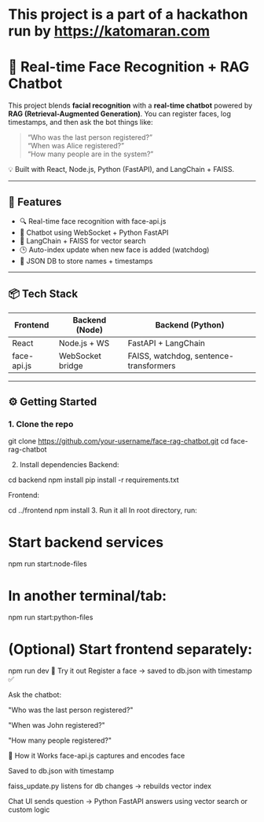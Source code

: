  # This project is a part of a hackathon run by https://katomaran.com 

# 🧠 Real-time Face Recognition + RAG Chatbot

This project blends **facial recognition** with a **real-time chatbot** powered by **RAG (Retrieval-Augmented Generation)**. You can register faces, log timestamps, and then ask the bot things like:

> “Who was the last person registered?”  
> “When was Alice registered?”  
> “How many people are in the system?”

💡 Built with React, Node.js, Python (FastAPI), and LangChain + FAISS.

---

## 🚀 Features

- 🔍 Real-time face recognition with face-api.js
- 💬 Chatbot using WebSocket + Python FastAPI
- 🧠 LangChain + FAISS for vector search
- 🕒 Auto-index update when new face is added (watchdog)
- 📂 JSON DB to store names + timestamps

---

## 📦 Tech Stack

| Frontend  | Backend (Node) | Backend (Python) |
|-----------|----------------|------------------|
| React     | Node.js + WS   | FastAPI + LangChain |
| face-api.js | WebSocket bridge | FAISS, watchdog, sentence-transformers |


---

## ⚙️ Getting Started

### 1. Clone the repo

git clone https://github.com/your-username/face-rag-chatbot.git
cd face-rag-chatbot

2. Install dependencies
Backend:

cd backend
npm install
pip install -r requirements.txt

Frontend:


cd ../frontend
npm install
3. Run it all
In root directory, run:


# Start backend services
npm run start:node-files

# In another terminal/tab:
npm run start:python-files

# (Optional) Start frontend separately:
npm run dev
🧪 Try it out
Register a face → saved to db.json with timestamp ✅

Ask the chatbot:

"Who was the last person registered?"

"When was John registered?"

"How many people registered?"

🧠 How it Works
face-api.js captures and encodes face

Saved to db.json with timestamp

faiss_update.py listens for db changes → rebuilds vector index

Chat UI sends question → Python FastAPI answers using vector search or custom logic



